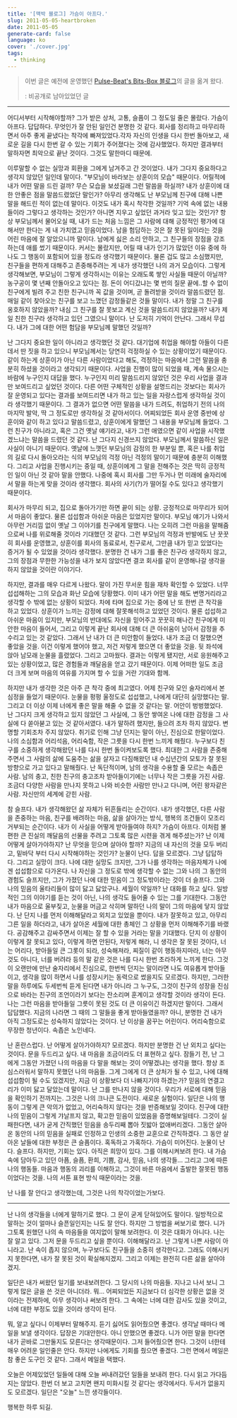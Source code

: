 ```yaml
---
title: '[맥박 블로그] 가슴이 아프다.'
slug: 2011-05-05-heartbroken
date: 2011-05-05
generate-card: false
language: ko
cover: './cover.jpg'
tags:
  - thinking
---
```


> 이번 글은 예전에 운영했던 [Pulse-Beat's Bits-Box 블로그](https://pulsebeat.tistory.com/)의 글을 옮겨 왔다.
>
> : 비공개로 남아있었던 글

---

어디서부터 시작해야할까? 그가 받은 상처, 고통, 슬픔이 그 정도일 줄은 몰랐다. 가슴이 아프다. 답답하다. 무엇인가 잘 안된 일인건 분명한 것 같다. 회사를 정리하고 마무리하면서 아주 좋게 끝냈다는 착각에 빠져있었다.각자 자신의 인생을 다시 한번 돌아보고, 새로운 길을 다시 한번 갈 수 있는 기회가 주어졌다는 것에 감사했었다. 하지만 결과부터 말하자면 최악으로 끝난 것이다. 그것도 말한마디 때문에.

이루말할 수 없는 실망과 회환을 그에게 남겨주고 간 것이었다. 내가 그다지 중요하다고 생각지 않았던 일인데 말이다. "부모님이 바라보는 상훈이의 모습" 때문이다. 어릴적에 내가 어떤 말을 드린 걸까? 무슨 모습을 보셨길래 그런 말씀을 하실까? 내가 상훈이에 대한 안좋은 점을 말씀드렸었단 말인가? 아무리 생각해도 난 부모님께 친구에 대해 나쁜 말을 해드린 적이 없는데 말이다. 이것도 내가 혹시 착각한 것일까? 기억 속에 없는 내용들이라 그렇다고 생각하는 것인가? 아니면 지우고 싶었던 과거라 잊고 있는 것인가? 항상 부모님께서 물어오실 때, 내가 드는 처음 느낌은 그 사람에 대해 긍정적인 평가에 대해서만 한다는 게 내 가치였고 믿음이었다. 남을 험담하는 것은 잘 못된 일이라는 것을 어린 마음에 잘 알았으니까 말이다. 남에게 싫은 소리 안하고, 그 친구들의 장점을 강조하는데 애를 썼기 때문이다. 커서는 몰랐지만, 어릴 때 내가 인기가 많았던 이유 중에 하나도 그 행동이 포함되어 있을 정도라 생각했기 때문이다. 물론 겁도 많고 소심했지만, 친구들을 편하게 대해주고 존중해주려는 게 내가 생각했던 나의 과거 모습이다. 그렇게 생각해보면, 부모님이 그렇게 생각하시는 이유는 오래도록 쌓인 사실들 때문이 아닐까? 농구공이 몇 년째 안돌아오고 있다는 점. 돈이 어디갔냐는 몇 번의 질문 끝에..할 수 없이 친구에게 빌려 주고 친한 친구니까 꼭 값을 것이며, 곧 돌려받을 것이라 말씀드렸던 점. 매일 같이 찾아오는 친구를 보고 느꼈던 감정들같은 것들 말이다. 내가 정말 그 친구를 옹호하지 않았을까? 내심 그 친구를 잘 못보고 계신 것을 말씀드리지 않았을까? 내가 제일 친한 친구라 생각하고 있던 그였으니 말이다. 난 도저히 기억이 안난다. 그래서 무섭다. 내가 그에 대한 어떤 험담을 부모님께 말했던 것일까?

난 그다지 중요한 일이 아니라고 생각했던 것 같다. 대기업에 취업을 해야할 아들이 다른데서 딴 짓을 하고 있으니 부모님께서는 당연히 걱정하실 수 있는 상황이었기 때문이다. 같이 하는게 상훈이가 아닌 다른 사람이었다고 해도, 걱정하는 마음에서 그런 말씀을 충분히 하셨을 것이라고 생각되기 때문이다. 사업을 진행이 많이 되었을 때, 계속 물으시는 바람에 누구인지 대답을 했다. 누구인지 미리 말씀드리지 않았던 것은 우리 사업을 결과만 보여드리고 싶었던 것이다. 다른 어떤 구체적인 상황을 설명드리는 것보다는 회사가 잘 운영되고 있다는 결과를 보여드리면 내가 하고 있는 일을 자랑스럽게 생각하실 것이라 생각했기 때문이다. 그 결과가 없으면 어떤 말씀을 내가 드려도, 취업하기 전의 나의 마지막 발악, 딱 그 정도로만 생각하실 것 같아서이다. 어찌되었든 회사 운영 중반에 상훈이와 같이 하고 있다고 말씀드렸고, 상훈이에게 말했던 그 내용을 부모님께 들었다. 그런 친구가 아니라고, 혹은 그건 옛날 얘기라고, 내가 그런 애였으면 같이 사업을 시작했겠느냐는 말씀을 드렸던 것 같다. 난 그다지 신경쓰지 않았다. 부모님께서 말씀하신 일은 사실이 아니기 때문이다. 옛날에 느꼇던 부모님의 감정의 한 부분일 뿐, 혹은 나를 취업의 길로 다시 돌아오라는 식의 부모님의 걱정 아닌 걱정의 말이기 때문에 충분히 이해했다. 그리고 사업을 진행시키는 중일 때, 상훈이에게 그 말을 전해주는 것은 딱히 긍정적인 일이 아닌 것 같아 말을 안했다. 나중에 혹시 회사를 그만 두거나 먼 미래에 술자리에서 말을 하는게 맞을 것이라 생각했다. 회사의 사기(?)가 떨어질 수도 있다고 생각했기 때문이다.

회사가 마무리 되고, 집으로 돌아가기만 하면 끝이 되는 상황. 긍정적으로 마무리가 되어서 마음이 좋았다. 물론 섭섭함과 아쉬운 마음은 있었지만 말이다. 부모님 얘기가 나와서 아무런 거리낌 없이 옛날 그 이야기를 친구에게 말했다. 나는 오히려 그런 마음을 말해줌으로써 나를 위로해줄 것이라 기대했던 것 같다. 그런 부모님의 걱정과 반발에도 난 꿋꿋히 회사를 운영했고, 상훈이를 회사의 동료로서, 친구로서, 그만큼 내가 믿고 있었다는 증거가 될 수 있었을 것이라 생각했다. 분명한 건 내가 그를 좋은 친구라 생각하지 않고, 그의 장점과 무한한 가능성을 내가 보지 않았다면 결코 회사를 같이 운영해나갈 생각을 하지 않았을 것이란 이야기다.

하지만, 결과를 매우 다르게 나왔다. 말이 가진 무서운 힘을 재차 확인할 수 있었다. 너무 섭섭해하는 그의 모습과 화난 모습에 당황했다. 이미 내가 어떤 말을 해도 변명거리라고 생각할 수 밖에 없는 상황이 되었다. 차에 타며 집으로 가는 중에 난 또 한번 큰 착각을 하고 있었다. 상훈이가 느끼는 감정에 대해 잘못해석하고 있었던 것이다. 물론 섭섭하고 아쉬운 마음이 있지만, 부모님의 반대에도 자신을 믿어주고 꿋꿋히 해나간 친구에게 미안한 마음이 들어서, 그리고 이렇게 끝난 회사에 대해 더 큰 아쉬움이 남아서 감정을 추수리고 있는 것 같았다. 그래서 난 내가 더 큰 미안함이 들었다. 내가 조금 더 잘했으면 좋았을 것을. 이건 이렇게 했어야 했고, 저건 저렇게 했으면 더 좋았을 것을. 뒷 좌석에 앉아 남모래 눈물을 흘렸었다. 그리고 고마웠다. 결과는 이렇게 됐지만, 서로 응원해주고 있는 상황이었고, 많은 경험들과 깨달음을 얻고 갔기 때문이다. 이제 어떠한 일도 조금 더 크게 보며 마음의 여유를 가지며 할 수 있을 거란 기대와 함께.

하지만 내가 생각한 것은 아주 큰 착각 중에 최고였다. 어제 친구와 모인 술자리에서 본 심정을 들었기 때문이다. 눈물을 펑펑 울정도로 섭섭했고, 나에게 대단히 실망했다는 말. 그리고 더 이상 이제 너에게 좋은 말을 해줄 수 없을 것 같다는 말. 어안이 벙벙했었다. 난 그다지 크게 생각하고 있지 않았던 그 사실에, 그 동안 쌓여온 나에 대한 감정을 그 사실에 다 쏟아붇고 있는 것 같아서였다. 내가 말하려 했지만, 들으려 조차 하지 않았다. 변명할 기회조차 주지 않았다. 취기로 인해 그냥 던지는 말이 아닌, 진심으로 한말이었다. 나의 소심함과 어리석음, 어리숙함, 작은 그릇을 다시 한번 느끼게 해줬다. 누구보다 친구를 소중하게 생각해왔던 나를 다시 한번 돌이켜보도록 했다. 최대한 그 사람을 존중해주면서 그 사람의 삶에 도움주는 삶을 살자고 다짐해왔던 내 수십년간의 모토가 잘 못된 방향으로 가고 있다고 말해줬다. 난 독단적이며, 남의 생각을 수용할 줄 모르는 속좁은 사람. 남의 충고, 친한 친구의 충고조차 받아들이기에는 너무나 작은 그릇을 가진 사람. 조금더 다양한 사람을 만나지 못하고 나와 비슷한 사람만 만나고 다니며, 어린 왕자같은 사람. 자신만의 세계에 갇힌 사람.

참 슬프다. 내가 생각해왔던 삶 자체가 뒤흔들리는 순간이다. 내가 생각했던, 다른 사람을 존중하는 마음, 친구를 배려하는 마음, 삶을 살아가는 방식, 행복의 조건들이 모조리 거부되는 순간이다. 내가 이 사실을 어떻게 받아들여야 하지? 가슴이 아프다. 이처럼 불편한 큰 진실의 깨달음의 선물을 주려고 그토록 많은 시련을 겪게 해주셨는가? 난 이제 어떻게 살아가야하지? 난 무엇을 믿으며 살아야 할까? 지금의 내 자신의 것을 모두 버리고, 밑바닥 부터 다시 시작해야하는 것인가? 눈물이 난다. 답을 모르겠다. 그냥 답답하다. 그리고 실망이 크다. 나에 대한 실망도 크지만, 그가 나를 생각하는 마음자체가 나에겐 섭섭함으로 다가온다. 나 자신을 그 정도로 밖에 생각할 수 없는 그와 나의 그 동안의 경험도 슬프지만, 그가 가졌던 나에 대한 믿음이 그 정도밖이라는 것이 더 슬프다. 그와 나의 믿음의 울타리들이 많이 닳고 닳았구나. 세월이 약일까? 난 대화를 하고 싶다. 일방적인 그의 이야기를 듣는 것이 아닌, 나의 생각도 들어줄 수 있는 그를 기대한다. 그동안 내가 마음으로 울부짖고, 눈물을 머금고 삭히며 말하던 나의 말이 그의 마음에 닿지 않았다. 난 단지 나를 먼저 이해해달라고 외치고 있었을 뿐이다. 내가 잘못하고 있고, 아무리 그른 일을 하더라고, 내가 살아온 세월에 대한 총체인 그 상황을 먼저 이해해주기를 바랬다. 공감해주고 감싸주면서 이제는 잘 할 수 있을 거라는 말을 기대했다. 단지 이 상황이 이렇게 잘 못되고 있다, 이렇게 하면 안된다, 저렇게 해라, 니 생각은 잘 못된 것이다, 너는 어리다, 받아들일 큰 그롯이 되라, 성숙해져라, 찌질이 같이 행동하지마라, 너는 아무것도 아니다, 너를 버려라 등의 말 같은 것은 나를 다시 한번 초라하게 느끼게 한다. 그것이 오랜만에 만난 술자리에서 진심으로, 한번씩 던지는 말이라면 나도 여유롭게 받아들이고, 생각을 많이 하면서 나를 성장시키는 동력으로 썼을지도 모르겠다. 하지만, 그러한 말을 하루에도 두세번씩 듣게 된다면 내가 아니라 그 누구도, 그것이 친구의 성장을 진심으로 바라는 친구의 조언이라기 보다는 잔소리며 훈계이고 생각할 것이라 생각이 든다. 나는 그런 마음을 받아들일 그릇이 못된 것도 더 큰 이유이긴 하겠지만 말이다. 그래서 답답했다. 지금의 나라면 그 때의 그 말들을 좋게 받아들였을까? 아니, 분명한 건 내가 아직 그정도로는 성숙하지 않았다는 것이다. 난 이상을 꿈꾸는 어린이다. 어리숙함으로 무장한 청년이다. 속좁은 노인네다.

난 혼란스럽다. 난 어떻게 살아가야하지? 모르겠다. 하지만 분명한 건 난 외치고 싶다는 것이다. 문을 두드리고 싶다. 내 마음을 조금이라도 더 표현하고 싶다. 잠들기 전, 난 그에게 그동안 가졌던 나의 마음을 다 말을 해보는 것이 어떻겠냐는 생각을 했다. 항상 조심스러워서 말하지 못했던 나의 마음들. 그게 그에게 더 큰 상처가 될 수 있고, 나에 대해 섭섭함이 될 수도 있겠지만, 지금 이 상황보다 더 나빠지기야 하겠는가? 믿음의 연결고리가 이미 닳고 달았는데 말이다. 난 그를 만나지 않을 것이다. 우리가 서로에 대해 믿음을 확인하기 전까지는. 그것은 나의 크나큰 도전이다. 새로운 실험이다. 일단은 나의 행동이 그렇게 큰 악의가 없었고, 어리숙하지 않다는 것을 반증해보일 것이다. 친구에 대한 나의 믿음이 그렇게 갸날프지 않고, 확고한 믿음이 있었음을 증명해보일테다. 그것이 실패한다면, 내가 굳게 간직했던 믿음을 송두리째 뽑아 짓밟아 없애버리겠다. 그동안 살아온 동안의 나의 믿음을 실패로 인정하고 인생의 소중한 교훈으로 간직하겠다. 그 동안 살아온 날들에 대한 부정은 큰 슬픔이다. 혹독하고 가혹하다. 가슴이 미어진다. 눈물이 난다. 슬프다. 하지만, 기회는 있다. 아직은 희망이 있다. 그를 이해시켜보려 한다. 내 가슴 속에 담아두고 있던 아픔, 슬픔, 환희, 기쁨, 감사, 믿음, 나의 생각들... 그리고 그에 따른 나의 행동들. 마음과 행동의 괴리를 이해하고, 그것이 바른 마음에서 출발한 잘못된 행동이었다는 것을. 나의 서툰 표현 방식 때문이라는 것을.

난 나를 잘 안다고 생각했는데, 그것은 나의 착각이었는가보다.

---

난 나의 생각들을 너에게 말하기로 했다. 그 문이 굳게 닫혀있어도 말이다. 일방적으로 말하는 것이 얼마나 슬픈일인지는 나도 잘 안다. 하지만 그 방법을 써보기로 했다. 니가 그토록 원했던 나의 속 마음들을 여지없이 말해 보려한다. 이 것은 대화가 아니다. 나는 잘 알고 있다. 그저 문을 두드리고 싶을 뿐이다. 이해해달라고. 난 그렇게 나쁜 사람이 아니라고. 난 속이 좁지 않으며, 누구보다도 친구들을 소중히 생각한다고.
그래도 이해시키지 못한다면, 내가 잘 못된 것이 확실해지겠지. 그리고 이제는 완전히 다른 삶을 살아야겠지.

일단은 내가 써왔던 일기를 보내보려한다. 그 당시의 나의 마음들. 지나고 나서 보니 그렇게 많은 글을 쓴 것은 아니더라. 뭐... 어찌되었든 지금보다 더 심각한 상황은 없을 것이라는 전제하에, 아무 생각이나 써보려 한다. 그 속에는 너에 대한 감사도 있을 것이고, 너에 대한 부정도 있을 것이라 생각이 된다.

뭐, 알고 싶다니 이제부터 말해주지. 듣기 싫어도 읽어줬으면 좋겠다. 생각날 때마다 메일을 보낼 생각이다. 답장은 기대안한다. 아니 안했으면 좋겠다. 니가 어떤 말을 한다면 내가 곧바로 그만둘지도 모른다는 생각때문이다. 그저 들어줬으면 한다. 그것이 너한테 매우 어려운 일인줄은 안다. 하지만 나에게도 기회를 줬으면 좋겠다. 그런 면에서 메일은 참 좋은 도구인 것 같다. 그래서 메일을 택했다.

오늘은 어제있었던 일들에 대해 오늘 써내려갔던 일들을 보내려 한다. 다시 읽고 가다듬지는 않았다. 한번 더 보고 고치면 왠지 미화시킬 것 같다는 생각에서다. 두서가 없을지도 모르겠다. 일단은 "오늘" 느낀 생각들이다.

행복한 하루 되길.
